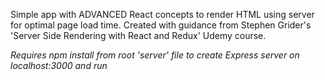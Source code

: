Simple app with ADVANCED React concepts to render HTML using server for optimal page load time. Created with guidance from Stephen Grider's 'Server Side Rendering with React and Redux' Udemy course.

*Requires npm install from root 'server' file to create Express server on localhost:3000 and run*

